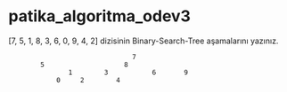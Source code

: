 # patika_algoritma_odev3

[7, 5, 1, 8, 3, 6, 0, 9, 4, 2] dizisinin Binary-Search-Tree aşamalarını yazınız.


                                   7
	        5                    8
                   1        3           6       9 
                0     2        4
